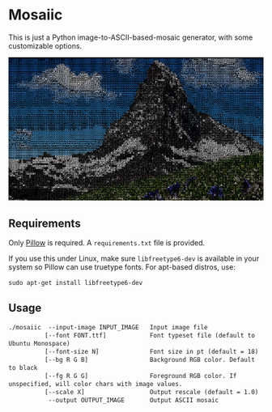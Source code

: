 # Mosaiic

This is just a Python image-to-ASCII-based-mosaic generator, with some customizable options.

![Masciihorn](masciihorn.png)

## Requirements
Only [Pillow](https://pillow.readthedocs.io/en/3.0.x/index.html) is required. A ```requirements.txt``` file is provided.

If you use this under Linux, make sure ```libfreetype6-dev``` is available in your system so Pillow can use truetype fonts. For apt-based distros, use:

```
sudo apt-get install libfreetype6-dev
```

## Usage

```
./mosaiic  --input-image INPUT_IMAGE   Input image file
          [--font FONT.ttf]            Font typeset file (default to Ubuntu Monospace)
          [--font-size N]              Font size in pt (default = 18)
          [--bg R G B]                 Background RGB color. Default to black
          [--fg R G G]                 Foreground RGB color. If unspecified, will color chars with image values.
          [--scale X]                  Output rescale (default = 1.0)
           --output OUTPUT_IMAGE       Output ASCII mosaic
```